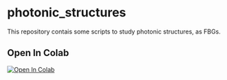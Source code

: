 # photonic_structures
This repository contais some scripts to study photonic structures, as FBGs.

## Open In Colab 
[![Open In Colab](https://colab.research.google.com/assets/colab-badge.svg)](https://colab.research.google.com/github/FernandoKelvin/photonic_structures/blob/main/raylight_analysis.ipynb)
